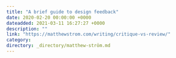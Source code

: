 ```yaml
---
title: "A brief guide to design feedback"
date: 2020-02-20 00:00:00 +0000
dateadded: 2021-03-11 16:27:27 +0000
description: ""
link: "https://matthewstrom.com/writing/critique-vs-review/"
category:
directory: _directory/matthew-ström.md
---
```

